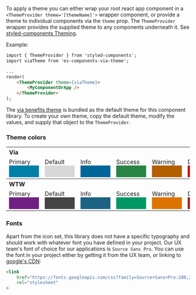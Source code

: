 To apply a theme you can either wrap your root react app component in a `<ThemeProvider theme='[themeName]'>` wrapper component, or provide a theme to individual components via the `theme` prop. The `ThemeProvider` wrapper provides the supplied theme to any components underneath it. See [styled-components Theming](https://www.styled-components.com/docs/advanced#theming).

Example:
```html
import { ThemeProvider } from 'styled-components';
import viaTheme from 'es-components-via-theme';

...
render(
	<ThemeProvider theme={viaTheme}>
		<MyComponentOrApp />
	</ThemeProvider>
);
```

The [via benefits theme]() is bundled as the default theme for this component library. To create your own theme, copy the default theme, modify the values, and supply that object to the `ThemeProvider`.

### Theme colors

<table style="margin-bottom: 1.5em">
	<tbody>
		<tr><th colspan="7" style="text-align: left">Via</th></tr>
		<tr>
			<td>Primary <div style="background-color: #007fa7; padding: 1em; width: 50px"></div></td>
			<td>Default <div style="background-color: #d8d8d8; padding: 1em; width: 50px"></div></td>
			<td>Info <div style="background-color: #069; padding: 1em; width: 50px"></div></td>
			<td>Success <div style="background-color: #298544; padding: 1em; width: 50px"></div></td>
			<td>Warning <div style="background-color: #b35f00; padding: 1em; width: 50px"></div></td>
			<td>Danger <div style="background-color: #c00; padding: 1em; width: 50px"></div></td>
		</tr>
		<tr><th colspan="7" style="text-align: left">WTW</th></tr>
		<tr>
			<td>Primary <div style="background-color: #702082; padding: 1em; width: 50px"></div></td>
			<td>Default <div style="background-color: #444; padding: 1em; width: 50px"></div></td>
			<td>Info <div style="background-color: #1b6284; padding: 1em; width: 50px"></div></td>
			<td>Success <div style="background-color: #009865; padding: 1em; width: 50px"></div></td>
			<td>Warning <div style="background-color: #de7400; padding: 1em; width: 50px"></div></td>
			<td>Danger <div style="background-color: #a31e22; padding: 1em; width: 50px"></div></td>
		</tr>
	</tbody>
</table>

### Fonts

Apart from the icon set, this library does not have a specific typography and should work with whatever font you have defined in your project. Our UX team's font of choice for
our applications is `Source Sans Pro`. You can use the font in your project either by getting it from the UX team, or linking to [google's CDN](https://fonts.google.com/specimen/Source+Sans+Pro):

```html
<link
	href="https://fonts.googleapis.com/css?family=Source+Sans+Pro:200,200i,300,300i,400,400i,600,600i,700,700i,900,900i"
	rel="stylesheet"
>
```
